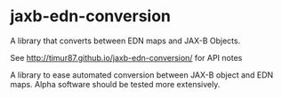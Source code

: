 # jaxb-edn-conversion
A library that converts between EDN maps and JAX-B Objects.

See http://timur87.github.io/jaxb-edn-conversion/ for API notes

A library to ease automated conversion between JAX-B object and EDN maps. Alpha software should be tested more extensively.
